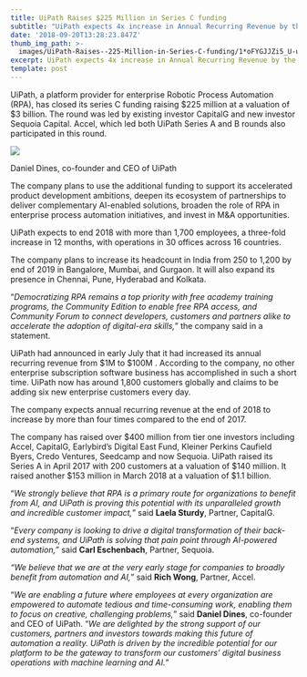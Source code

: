 ```yaml
---
title: UiPath Raises $225 Million in Series C funding
subtitle: "UiPath expects 4x increase in Annual Recurring Revenue by the end of\_2018"
date: '2018-09-20T13:28:23.847Z'
thumb_img_path: >-
  images/UiPath-Raises--225-Million-in-Series-C-funding/1*oFYGJJZi5_U-uq_AYN2L2g.jpeg
excerpt: UiPath expects 4x increase in Annual Recurring Revenue by the end of 2018
template: post
---
```

UiPath, a platform provider for enterprise Robotic Process Automation (RPA), has closed its series C funding raising $225 million at a valuation of $3 billion. The round was led by existing investor CapitalG and new investor Sequoia Capital. Accel, which led both UiPath Series A and B rounds also participated in this round.

![](/images/UiPath-Raises--225-Million-in-Series-C-funding/1*oFYGJJZi5_U-uq_AYN2L2g.jpeg)

<figcaption>Daniel Dines, co-founder and CEO of&nbsp;UiPath</figcaption>

The company plans to use the additional funding to support its accelerated product development ambitions, deepen its ecosystem of partnerships to deliver complementary AI-enabled solutions, broaden the role of RPA in enterprise process automation initiatives, and invest in M&A opportunities.

UiPath expects to end 2018 with more than 1,700 employees, a three-fold increase in 12 months, with operations in 30 offices across 16 countries.

The company plans to increase its headcount in India from 250 to 1,200 by end of 2019 in Bangalore, Mumbai, and Gurgaon. It will also expand its presence in Chennai, Pune, Hyderabad and Kolkata.

“*Democratizing RPA remains a top priority with free academy training programs, the Community Edition to enable free RPA access, and Community Forum to connect developers, customers and partners alike to accelerate the adoption of digital-era skills,*” the company said in a statement.

UiPath had announced in early July that it had increased its annual recurring revenue from $1M to $100M . According to the company, no other enterprise subscription software business has accomplished in such a short time. UiPath now has around 1,800 customers globally and claims to be adding six new enterprise customers every day.

The company expects annual recurring revenue at the end of 2018 to increase by more than four times compared to the end of 2017.

The company has raised over $400 million from tier one investors including Accel, CapitalG, Earlybird’s Digital East Fund, Kleiner Perkins Caufield Byers, Credo Ventures, Seedcamp and now Sequoia. UiPath raised its Series A in April 2017 with 200 customers at a valuation of $140 million. It raised another $153 million in March 2018 at a valuation of $1.1 billion.

“*We strongly believe that RPA is a primary route for organizations to benefit from AI, and UiPath is proving this potential with its unparalleled growth and incredible customer impact,*” said **Laela Sturdy**, Partner, CapitalG.

“*Every company is looking to drive a digital transformation of their back-end systems, and UiPath is solving that pain point through AI-powered automation,*” said **Carl Eschenbach**, Partner, Sequoia.

*“We believe that we are at the very early stage for companies to broadly benefit from automation and AI,*” said **Rich Wong**, Partner, Accel.

“*We are enabling a future where employees at every organization are empowered to automate tedious and time-consuming work, enabling them to focus on creative, challenging problems,*” said **Daniel Dines**, co-founder and CEO of UiPath. “*We are delighted by the strong support of our customers, partners and investors towards making this future of automation a reality. UiPath is driven by the incredible potential for our platform to be the gateway to transform our customers’ digital business operations with machine learning and AI.*”
